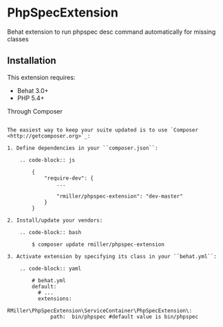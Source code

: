 PhpSpecExtension
================

Behat extension to run phpspec desc command automatically for missing classes

Installation
------------

This extension requires:

* Behat 3.0+
* PHP 5.4+

Through Composer
~~~~~~~~~~~~~~~~

The easiest way to keep your suite updated is to use `Composer <http://getcomposer.org>`_:

1. Define dependencies in your ``composer.json``:

    .. code-block:: js

        {
            "require-dev": {
                ...

                "rmiller/phpspec-extension": "dev-master"
            }
        }

2. Install/update your vendors:

    .. code-block:: bash

        $ composer update rmiller/phpspec-extension

3. Activate extension by specifying its class in your ``behat.yml``:

    .. code-block:: yaml

        # behat.yml
        default:
          # ...
          extensions:
            RMiller\PhpSpecExtension\ServiceContainer\PhpSpecExtension\:
              path:  bin/phpspec #default value is bin/phpspec